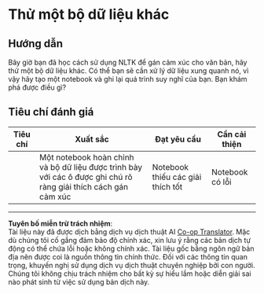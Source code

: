 <!--
CO_OP_TRANSLATOR_METADATA:
{
  "original_hash": "daf144daa552da6a7d442aff6f3e77d8",
  "translation_date": "2025-09-05T20:46:58+00:00",
  "source_file": "6-NLP/5-Hotel-Reviews-2/assignment.md",
  "language_code": "vi"
}
-->
# Thử một bộ dữ liệu khác

## Hướng dẫn

Bây giờ bạn đã học cách sử dụng NLTK để gán cảm xúc cho văn bản, hãy thử một bộ dữ liệu khác. Có thể bạn sẽ cần xử lý dữ liệu xung quanh nó, vì vậy hãy tạo một notebook và ghi lại quá trình suy nghĩ của bạn. Bạn khám phá được điều gì?

## Tiêu chí đánh giá

| Tiêu chí  | Xuất sắc                                                                                                         | Đạt yêu cầu                              | Cần cải thiện          |
| --------- | ---------------------------------------------------------------------------------------------------------------- | ---------------------------------------- | ---------------------- |
|           | Một notebook hoàn chỉnh và bộ dữ liệu được trình bày với các ô được ghi chú rõ ràng giải thích cách gán cảm xúc | Notebook thiếu các giải thích tốt        | Notebook có lỗi        |

---

**Tuyên bố miễn trừ trách nhiệm**:  
Tài liệu này đã được dịch bằng dịch vụ dịch thuật AI [Co-op Translator](https://github.com/Azure/co-op-translator). Mặc dù chúng tôi cố gắng đảm bảo độ chính xác, xin lưu ý rằng các bản dịch tự động có thể chứa lỗi hoặc không chính xác. Tài liệu gốc bằng ngôn ngữ bản địa nên được coi là nguồn thông tin chính thức. Đối với các thông tin quan trọng, khuyến nghị sử dụng dịch vụ dịch thuật chuyên nghiệp bởi con người. Chúng tôi không chịu trách nhiệm cho bất kỳ sự hiểu lầm hoặc diễn giải sai nào phát sinh từ việc sử dụng bản dịch này.